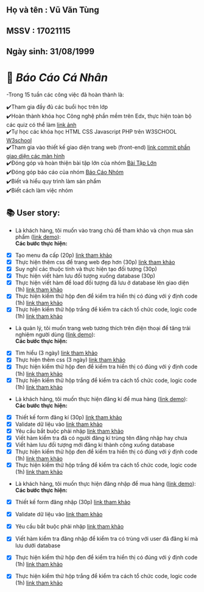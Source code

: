 ## Họ và tên : Vũ Văn Tùng

## MSSV : 17021115

## Ngày sinh: 31/08/1999

# :memo: **_Báo Cáo Cá Nhân_**<br>
-Trong 15 tuần các công việc đã hoàn thành là:<br>

:heavy_check_mark:Tham gia đầy đủ các buổi học trên lớp<br>
:heavy_check_mark:Hoàn thành khóa học Công nghệ phần mềm trên Edx, thực hiện toàn bộ các quiz có thể làm <a href="https://github.com/phuctd99/INT2208-8-2019/blob/master/VuVanTung/SoftEng1x.jpg">link ảnh</a><br>
:heavy_check_mark:Tự học các khóa học HTML CSS Javascript PHP trên W3SCHOOL <a href="https://www.w3schools.com/">W3school</a><br>
:heavy_check_mark:Tham gia vào thiết kế giao diện trang web (front-end) <a href="https://github.com/phuctd99/INT2208-8-2019/commit/bbcb5af0fd58e0289231a4c09bce62c8e9bc96b2">link commit phần giao diện các màn hình</a><br>
:heavy_check_mark:Đóng góp và hoàn thiện bài tập lớn của nhóm <a href="https://github.com/phuctd99/INT2208-8-2019">Bài Tập Lớn</a><br>
:heavy_check_mark:Đóng góp báo cáo của nhóm <a href="https://docs.google.com/document/d/1ulHy8mqjWeYp0Nho_qiHYMxCGb5hvM7sHmgFqw_CxSs/edit?usp=sharing&fbclid=IwAR3uuNIxH_WjXkaXxtfPU-6Ml7LcS0Ux8DuJ0L9BdU88uctF2va73qGVymQ">Báo Cáo Nhóm</a><br>
:heavy_check_mark:Biết và hiểu quy trình làm sản phẩm<br>
:heavy_check_mark:Biết cách làm việc nhóm<br>

## :books: User story: 
- Là khách hàng, tôi muốn vào trang chủ để tham khảo và chọn mua sản phẩm (<a href="https://youtu.be/0DaRueFHEgY">link demo</a>):<br>
**Các bước thực hiện:**
- [x] Tạo menu đa cấp (20p) <a href="https://www.w3schools.com" rel="noopener noreferrer" target="_blank">link tham khảo</a>
- [x] Thực hiện thêm css để trang web đẹp hơn (30p) <a href="https://www.w3schools.com/howto/howto_css_dropdown.asp" rel="noopener noreferrer" target="_blank">link tham khảo</a>
- [x] Suy nghĩ các thuộc tính và thực hiện tạo đối tượng (30p)
- [x] Thực hiện viết hàm lưu đối tượng xuống database (30p)
- [x] Thực hiện viết hàm để load đối tượng đã lưu ở database lên giao diện (1h) <a href="https://howtodoinjava.com/hibernate/hibernate-insert-query-tutorial/" rel="noopener noreferrer" target="_blank">link tham khảo</a>
- [x] Thực hiện kiểm thử hộp đen để kiểm tra hiển thị có đúng với ý định code (1h)  <a href="https://docs.google.com/document/d/1a4i_31R8WBUAnF91syr1FwBpKoAiTY6rEJt1xWjb74M/edit#heading=h.fvjpas4blmex">link tham khảo</a>
- [x] Thực hiện kiểm thử hộp trắng để kiểm tra cách tổ chức code, logic code (1h) <a href="https://docs.google.com/document/d/1a4i_31R8WBUAnF91syr1FwBpKoAiTY6rEJt1xWjb74M/edit#heading=h.fvjpas4blmex">link tham khảo</a>

- Là quản lý, tôi muốn trang web tương thích trên điện thoại để tăng trải nghiệm người dùng (<a href="https://youtu.be/3wumUqEUrt0">link demo</a>):<br>
**Các bước thực hiện:**
- [x] Tìm hiểu (3 ngày) <a href="https://www.w3schools.com/html/html_responsive.asp">link tham khảo</a>
- [x] Thực hiện thêm css (3 ngày) <a href="https://www.w3schools.com/w3css/w3css_responsive.asp">link tham khảo</a>
- [x] Thực hiện kiểm thử hộp đen để kiểm tra hiển thị có đúng với ý định code (1h)  <a href="https://docs.google.com/document/d/1a4i_31R8WBUAnF91syr1FwBpKoAiTY6rEJt1xWjb74M/edit#heading=h.fvjpas4blmex">link tham khảo</a>
- [x] Thực hiện kiểm thử hộp trắng để kiểm tra cách tổ chức code, logic code (1h) <a href="https://docs.google.com/document/d/1a4i_31R8WBUAnF91syr1FwBpKoAiTY6rEJt1xWjb74M/edit#heading=h.fvjpas4blmex">link tham khảo</a>

- Là khách hàng, tôi muốn thực hiện đăng kí để mua hàng (<a href="https://youtu.be/iQ8U3PYwoGA">link demo</a>):<br>
**Các bước thực hiện:**
- [x] Thiết kế form đăng kí (30p) <a href="https://www.w3schools.com/html/html_forms.asp">link tham khảo</a>
- [x] Validate dữ liệu vào <a href="https://www.w3schools.com/js/js_validation.asp">link tham khảo</a>
- [x] Yêu cầu bắt buộc phải nhập <a href="https://www.w3schools.com/tags/att_input_required.asp">link tham khảo</a>
- [x] Viết hàm kiểm tra đã có người đăng kí trùng tên đăng nhập hay chưa
- [x] Viết hàm lưu đối tượng mới đăng kí thành công xuống database
- [x] Thực hiện kiểm thử hộp đen để kiểm tra hiển thị có đúng với ý định code (1h)  <a href="https://docs.google.com/document/d/1a4i_31R8WBUAnF91syr1FwBpKoAiTY6rEJt1xWjb74M/edit#heading=h.fvjpas4blmex">link tham khảo</a>
- [x] Thực hiện kiểm thử hộp trắng để kiểm tra cách tổ chức code, logic code (1h) <a href="https://docs.google.com/document/d/1a4i_31R8WBUAnF91syr1FwBpKoAiTY6rEJt1xWjb74M/edit#heading=h.fvjpas4blmex">link tham khảo</a>

- Là khách hàng, tôi muốn thực hiện đăng nhập để mua hàng (<a href="https://youtu.be/iQ8U3PYwoGA">link demo</a>):<br>
**Các bước thực hiện:**
- [x] Thiết kế form đăng nhập (30p) <a href="https://www.w3schools.com/html/html_forms.asp">link tham khảo</a>
- [x] Validate dữ liệu vào <a href="https://www.w3schools.com/js/js_validation.asp">link tham khảo</a>
- [x] Yêu cầu bắt buộc phải nhập <a href="https://www.w3schools.com/tags/att_input_required.asp">link tham khảo</a>
- [x] Viết hàm kiểm tra đăng nhập để kiểm tra có trùng với user đã đăng kí mà lưu dưới database
- [x] Thực hiện kiểm thử hộp đen để kiểm tra hiển thị có đúng với ý định code (1h)  <a href="https://docs.google.com/document/d/1a4i_31R8WBUAnF91syr1FwBpKoAiTY6rEJt1xWjb74M/edit#heading=h.fvjpas4blmex">link tham khảo</a>
- [x] Thực hiện kiểm thử hộp trắng để kiểm tra cách tổ chức code, logic code (1h) <a href="https://docs.google.com/document/d/1a4i_31R8WBUAnF91syr1FwBpKoAiTY6rEJt1xWjb74M/edit#heading=h.fvjpas4blmex">link tham khảo</a>

